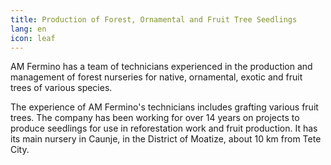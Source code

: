 ```yaml
---
title: Production of Forest, Ornamental and Fruit Tree Seedlings
lang: en
icon: leaf
---
```

<!--StartFragment-->

AM Fermino has a team of technicians experienced in the production and management of forest nurseries for native, ornamental, exotic and fruit trees of various species.

The experience of AM Fermino's technicians includes grafting various fruit trees. The company has been working for over 14 years on projects to produce seedlings for use in reforestation work and fruit production. It has its main nursery in Caunje, in the District of Moatize, about 10 km from Tete City.



<!--EndFragment-->